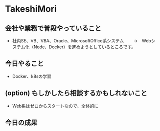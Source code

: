 # TakeshiMori

## 会社や業務で普段やっていること
- 社内SE、VB、VBA、Oracle、MicrosoftOffice系システム
　　→　Webシステム化（Node、Docker）を進めようとしているところです。

## 今日やること
- Docker、k8sの学習

## (option) もしかしたら相談するかもしれないこと
- Web系はゼロからスタートなので、全体的に

## 今日の成果
